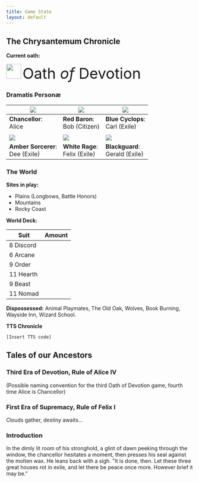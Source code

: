 ```yaml
---
title: Game State
layout: default
---
```


## The Chrysantemum Chronicle

**Current oath:**

<img src="assets/images/devotion.png" style="height:40px;" /> <span style="font-size: 40px;"> <span class="goudy-capital">O</span>ath _of_ <span class="goudy-capital">D</span>evotion</span>

<!-- Oath storage:

<img src="assets/images/supremacy.png" style="height:40px;" /> <span style="font-size: 40px;"> <span class="goudy-capital">O</span>ath _of_ <span class="goudy-capital">S</span>upremacy</span>

<img src="assets/images/people.png" style="height:40px;" /> <span style="font-size: 40px;"> <span class="goudy-capital">O</span>ath _of_ <span class="goudy-capital">T</span>he <span class="goudy-capital">P</span>eople</span>

<img src="assets/images/protection.png" style="height:40px;" /> <span style="font-size: 40px;"> <span class="goudy-capital">O</span>ath _of_ <span class="goudy-capital">S</span>anctuary</span>

-->

### Dramatis Personæ

|<img src="assets/images/chancellor-portrait.jpg" class="portrait"/>|<img src="assets/images/red-portrait.png"  class="portrait"/>|<img src="assets/images/blue-portrait.png"  class="portrait"/>|
|---|---|---|
|**Chancellor**: <br />Alice|**Red Baron**: <br />Bob (Citizen)| **Blue Cyclops**: <br />Carl (Exile) |
| | | |
|<img src="assets/images/yellow-portrait.png"  class="portrait"/>|<img src="assets/images/white-portrait.png" class="portrait"/>| <img src="assets/images/black-portrait.png" class="portrait"/> |
|**Amber Sorcerer**:<br />Dee (Exile)| **White Rage**: <br /> Felix (Exile) | **Blackguard**: <br /> Gerald (Exile)  |

### The World

**Sites in play:** 
- Plains (Longbows, Battle Honors)
- Mountains
- Rocky Coast

**World Deck:** 

|Suit|Amount|
|---|---|
|8 Discord| <span class="counter" data-count="8" data-imgsrc="assets/images/suit-discord.png" ></span>|
|6 Arcane| <span class="counter" data-count="6" data-imgsrc="assets/images/suit-arcane.png" ></span>|
|9 Order| <span class="counter" data-count="9" data-imgsrc="assets/images/suit-order.png" ></span>|
|11 Hearth| <span class="counter" data-count="11" data-imgsrc="assets/images/suit-hearth.png" ></span>|
|9 Beast| <span class="counter" data-count="9" data-imgsrc="assets/images/suit-beast.png" ></span>|
|11 Nomad| <span class="counter" data-count="11" data-imgsrc="assets/images/suit-nomad.png" ></span>|

**Dispossessed:** 
Animal Playmates, The Old Oak, Wolves, Book Burning, Wayside Inn, Wizard School.

**TTS Chronicle**
```
[Insert TTS code]
```

## Tales of our Ancestors

### Third Era of Devotion, Rule of Alice IV
(Possible naming convention for the third Oath of Devotion game, fourth time Alice is Chancellor)

### First Era of Supremacy, Rule of Felix I
Clouds gather, destiny awaits...

### Introduction
In the dimly lit room of his stronghold, a glint of dawn peeking through the window, the chancellor hesitates a moment, then presses his seal against the molten wax. He leans back with a sigh. "It is done, then. Let these three great houses rot in exile, and let there be peace once more. However brief it may be."
